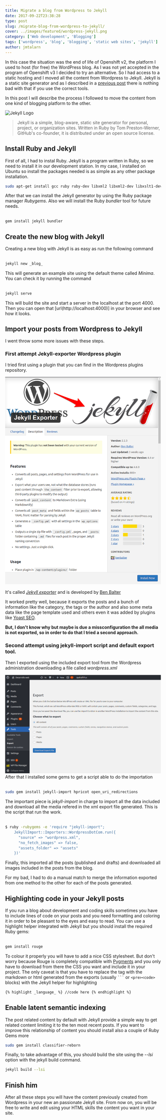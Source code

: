 ```yaml
---
title: Migrate a blog from Wordpress to Jekyll
date: 2017-09-22T23:38:28
type: post
slug: /migrate-blog-from-wordpress-to-jekyll/
cover: ../images/featured/wordpress-jekyll.png
category: ['Web development', 'Blogging']
tags: ['wordpress', 'blog', 'blogging', 'static web sites', 'jekyll']
author: jmtalarn
---
```


In this case the situation was the end of life of Openshift v2, the platform I used to host (for free) the WordPress blog. As I was not yet accepted in the program of Openshift v3 I decided to try an alternative. So I had access to a static hosting and I moved all the content from Wordpress to Jekyll. Jekyll is a static site generator and as I described in a <a href="/the-undervalued-static-web-sites/" target="\_blank"
 title="The undervalued static web sites">previous post</a> there is nothing bad with that if you use the correct tools.

<!--more-->

In this post I will describe the process I followed to move the content from one kind of blogging platform to the other.

![Jekyll Logo](http://jekyllrb.com/img/logo-2x.png)

> Jekyll is a simple, blog-aware, static site generator for personal, project, or organization sites. Written in Ruby by Tom Preston-Werner, GitHub's co-founder, it is distributed under an open source license.

## Install Ruby and Jekyll

First of all, I had to instal Ruby. Jekyll is a program written in Ruby, so we need to install it in our development station. In my case, I installed on Ubuntu so install the packages needed is as simple as any other package installation.

```bash
sudo apt-get install gcc ruby ruby-dev libxml2 libxml2-dev libxslt1-dev zlibc zlib1g-dev
```

After that we can install the Jekyll generator by using the Ruby package manager _Rubygems_. Also we will install the Ruby _bundler_ tool for future needs.

```bash

gem install jekyll bundler
```

## Create the new blog with Jekyll

Creating a new blog with Jekyll is as easy as run the following command

```bash

jekyll new _blog_
```

This will generate an example site using the default theme called _Minima_. You can check it by running the command

```bash

jekyll serve
```

This will build the site and start a server in the localhost at the port 4000. Then you can open that [url(http://localhost:4000)] in your browser and see how it looks.

## Import your posts from Wordpress to Jekyll

I went throw some more issues with these steps.

### First attempt Jekyll-exporter Wordpress plugin

I tried first using a plugin that you can find in the Wordpress plugins repository.

![A nice plugin to export from Wordpress to Jekyll](../images/jekyll-exporter.png)

It's called [_Jekyll exporter_](https://github.com/benbalter/wordpress-to-jekyll-exporter/) and is developed by [Ben Balter](https://twitter.com/BenBalter)

It worked pretty well, because it exports the posts and a bunch of information like the category, the tags or the author and also some meta data like the page template used and others even it was added by plugins like [Yoast SEO](https://yoast.com/wordpress/plugins/seo/).

**<i class="fa fa-exclamation-triangle" aria-hidden="true"></i> But, I don't know why but maybe is due a missconfiguration the all media is not exported, so in order to do that I tried a second approach.**

### Second attempt using jekyll-import script and default export tool.

Then I exported using the included export tool from the Wordpress administration downloading a file called _wordpress.xml_

![Export all the blog content to a xml file with the default export option in tools on the Wordpress Administration](../images/export-wordpress-xml.png)
After that I installed some gems to get a script able to do the importation

```bash

sudo gem install jekyll-import hpricot open_uri_redirections
```

The important piece is _jekyll-import_ in charge to import all the data included and download all the media refered in the xml export file generated.
This is the script that run the work.

```bash

$ ruby -rubygems -e 'require "jekyll-import";
    JekyllImport::Importers::WordpressDotCom.run({
      "source" => "wordpress.xml",
      "no_fetch_images" => false,
      "assets_folder" => "assets"
    })'
```

Finally, this imported all the posts (published and drafts) and downloaded all images included in the posts from the blog.

For my bad, I had to do a manual match to merge the information exported from one method to the other for each of the posts generated.

## Highlighting code in your Jekyll posts

If you run a blog about development and coding skills sometimes you have to include lines of code on your posts and you need formatting and coloring it in order to be pleasant to the eyes and easy to read.
You can use a highlight helper integrated with Jekyll but you should install the required Ruby gems:

```bash

gem install rouge
```

To colour it properly you will have to add a nice CSS stylesheet. But don't worry because Rouge is completely compatible with [Pygments](http://richleland.github.io/pygments-css/) and you only have to download from there the CSS you want and include it in your project.
The only caveat is that you have to replace the tag with the markdown or html generated from the exports (usually <code>&#96;&#96;&#96;</code> or <code>&lt;pre>&lt;code></code> blocks) with the Jekyll helper for highlighting

```html
{% highlight _language_ %} //code here {% endhighlight %}
```

## Enable latent semantic indexing

The post related content by default with Jekyll provide a simple way to get related content limiting it to the ten most recent posts. If you want to improve this relationship of content you should install also a couple of Ruby Gems more

```bash
sudo gem install classifier-reborn
```

Finally, to take advantage of this, you should build the site using the _--lsi_ option with the jekyll build command.

```bash
jekyll build --lsi
```

## Finish him

After all these steps you will have the content previously created from Wordpress in your new an passionate Jekyll site. From now on, you will be free to write and edit using your HTML skills the content you want in your site.
